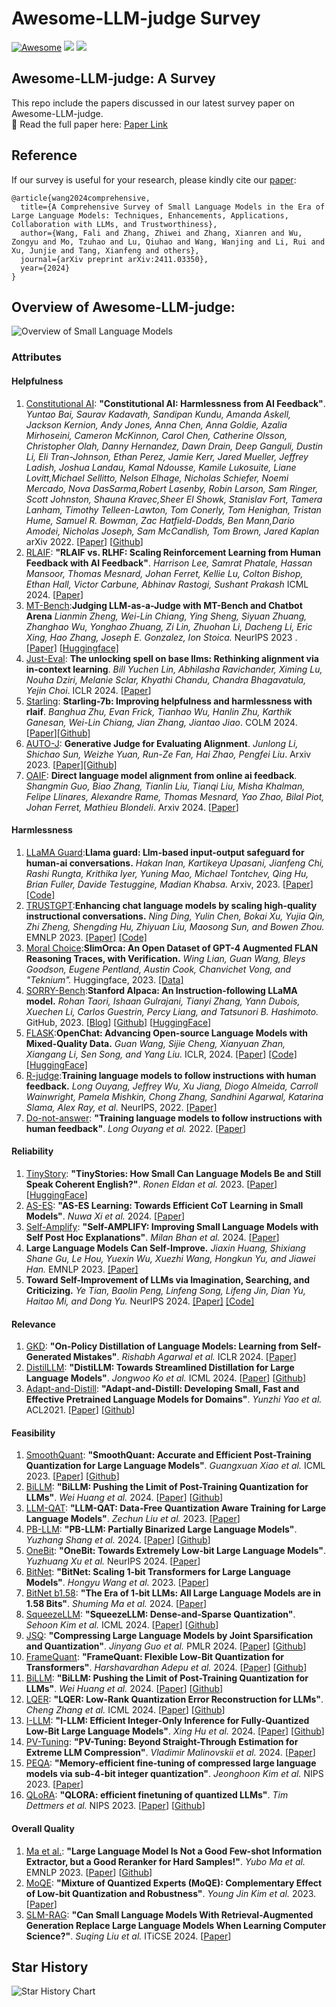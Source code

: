 # Awesome-LLM-judge Survey

[![Awesome](https://awesome.re/badge.svg)](https://awesome.re) ![](https://img.shields.io/badge/PaperNumber-152-brightgreen) ![](https://img.shields.io/badge/PRs-Welcome-red)


## Awesome-LLM-judge: A Survey
This repo include the papers discussed in our latest survey paper on Awesome-LLM-judge.    
:book: Read the full paper here: [Paper Link]()

## Reference
If our survey is useful for your research, please kindly cite our [paper]():
```
@article{wang2024comprehensive,
  title={A Comprehensive Survey of Small Language Models in the Era of Large Language Models: Techniques, Enhancements, Applications, Collaboration with LLMs, and Trustworthiness},
  author={Wang, Fali and Zhang, Zhiwei and Zhang, Xianren and Wu, Zongyu and Mo, Tzuhao and Lu, Qiuhao and Wang, Wanjing and Li, Rui and Xu, Junjie and Tang, Xianfeng and others},
  journal={arXiv preprint arXiv:2411.03350},
  year={2024}
}
```

## Overview of Awesome-LLM-judge:

![Overview of Small Language Models](images/overview_structure.png)


<!--
## Table of Contents

- [SLM Survey](#slm-survey)
  - [Table of Contents](#table-of-contents)
  - [Overview of SLMs](#overview-of-slms)
  - [Timeline of SLMs](#timeline-of-slms)
  - [SLMs Paper List](#slms-paper-list)
    - [Existing SLMs](#existing-slms)
    - [Foundational Concepts in Building Language Models](#foundational-concepts-in-building-language-models)
    - [Advanced enhancement methods for SLM](#advanced-enhancement-methods-for-slm)
      - [Training from scratch](#training-from-scratch)
      - [Supervised fine-tuning](#supervised-fine-tuning)
      - [Data quality in KD](#data-quality-in-kd)
      - [Distillation for SLM](#distillation-for-slm)
      - [Quantization](#quantization)
      - [LLMs for SLM](#llms-for-slm)
    - [Task-specific SLM Applications](#task-specific-slm-applications)
      - [SLM in QA](#slm-in-qa)
      - [SLM in Coding](#slm-in-coding)
      - [SLM in Recommendation](#slm-in-recommendation)
      - [SLM in Web Search](#slm-in-web-search)
      - [SLM in Mobile-device](#slm-in-mobile-device)
    - [On-device Deployment Optimization Techniques](#on-device-deployment-optimization-techniques) 
      - [Memory Efficiency Optimization](#memory-efficiency-optimization)
      - [Runtime Efficiency Optimization](#runtime-efficiency-optimization)
-->


### Attributes

#### Helpfulness

1. <u>Constitutional AI</u>: **"Constitutional AI: Harmlessness from AI Feedback"**. *Yuntao Bai, Saurav Kadavath, Sandipan Kundu, Amanda Askell, Jackson Kernion, Andy Jones, Anna Chen, Anna Goldie, Azalia Mirhoseini, Cameron McKinnon, Carol Chen, Catherine Olsson, Christopher Olah, Danny Hernandez, Dawn Drain, Deep Ganguli, Dustin Li, Eli Tran-Johnson, Ethan Perez, Jamie Kerr, Jared Mueller, Jeffrey Ladish, Joshua Landau, Kamal Ndousse, Kamile Lukosuite, Liane Lovitt,Michael Sellitto, Nelson Elhage, Nicholas Schiefer, Noemi Mercado, Nova DasSarma,Robert Lasenby, Robin Larson, Sam Ringer, Scott Johnston, Shauna Kravec,Sheer El Showk, Stanislav Fort, Tamera Lanham, Timothy Telleen-Lawton, Tom Conerly, Tom Henighan, Tristan Hume, Samuel R. Bowman, Zac Hatfield-Dodds, Ben Mann,Dario Amodei, Nicholas Joseph, Sam McCandlish, Tom Brown, Jared Kaplan* arXiv 2022. [[Paper](https://arxiv.org/abs/2212.08073)] [[Github](https://github.com/anthropics/ConstitutionalHarmlessnessPaper)] 
2. <u>RLAIF</u>: **"RLAIF vs. RLHF: Scaling Reinforcement Learning from Human Feedback with AI Feedback"**. *Harrison Lee, Samrat Phatale, Hassan Mansoor, Thomas Mesnard, Johan Ferret, Kellie Lu, Colton Bishop, Ethan Hall, Victor Carbune, Abhinav Rastogi, Sushant Prakash* ICML 2024. [[Paper](https://arxiv.org/abs/2309.00267)] 
3. <u>MT-Bench</u>:**Judging LLM-as-a-Judge with MT-Bench and Chatbot Arena** *Lianmin Zheng, Wei-Lin Chiang, Ying Sheng, Siyuan Zhuang, Zhanghao Wu, Yonghao Zhuang, Zi Lin, Zhuohan Li, Dacheng Li, Eric Xing, Hao Zhang, Joseph E. Gonzalez, Ion Stoica.* NeurIPS 2023 . [[Paper]](https://proceedings.neurips.cc/paper_files/paper/2023/hash/91f18a1287b398d378ef22505bf41832-Abstract-Datasets_and_Benchmarks.html) [[Huggingface]](https://huggingface.co/spaces/lmarena-ai/chatbot-arena-leaderboard)
4. <u>Just-Eval</u>: **The unlocking spell on base llms: Rethinking alignment via in-context learning**. *Bill Yuchen Lin, Abhilasha Ravichander, Ximing Lu, Nouha Dziri, Melanie Sclar, Khyathi Chandu, Chandra Bhagavatula, Yejin Choi*. ICLR 2024. [[Paper](https://openreview.net/forum?id=wxJ0eXwwda)] 
5. <u>Starling</u>: **Starling-7b: Improving helpfulness and harmlessness with rlaif**. *Banghua Zhu, Evan Frick, Tianhao Wu, Hanlin Zhu, Karthik Ganesan, Wei-Lin Chiang, Jian Zhang, Jiantao Jiao*. COLM 2024. [[Paper](https://openreview.net/forum?id=GqDntYTTbk)][[Github]](https://github.com/efrick2002/Starling)
6. <u>AUTO-J</u>: **Generative Judge for Evaluating Alignment**. *Junlong Li, Shichao Sun, Weizhe Yuan, Run-Ze Fan, Hai Zhao, Pengfei Liu*. Arxiv 2023. [[Paper](https://arxiv.org/abs/2310.05470)][[Github]](https://github.com/GAIR-NLP/auto-j)
7. <u>OAIF</u>: **Direct language model alignment from online ai feedback**. *Shangmin Guo, Biao Zhang, Tianlin Liu, Tianqi Liu, Misha Khalman, Felipe Llinares, Alexandre Rame, Thomas Mesnard, Yao Zhao, Bilal Piot, Johan Ferret, Mathieu Blondeli*. Arxiv 2024. [[Paper](https://arxiv.org/abs/2402.04792)] 

#### Harmlessness

1. <u>LLaMA Guard</u>:**Llama guard: Llm-based input-output safeguard for human-ai conversations.** *Hakan Inan, Kartikeya Upasani, Jianfeng Chi, Rashi Rungta, Krithika Iyer, Yuning Mao, Michael Tontchev, Qing Hu, Brian Fuller, Davide Testuggine, Madian Khabsa.* Arxiv, 2023. [[Paper](https://arxiv.org/abs/2312.06674)] [[Code]](https://github.com/meta-llama/PurpleLlama/tree/main/Llama-Guard)
2. <u>TRUSTGPT</u>:**Enhancing chat language models by scaling high-quality instructional conversations.** *Ning Ding, Yulin Chen, Bokai Xu, Yujia Qin, Zhi Zheng, Shengding Hu, Zhiyuan Liu, Maosong Sun, and Bowen Zhou.* EMNLP 2023. [[Paper]](https://aclanthology.org/2023.emnlp-main.183/) [[Code]](https://github.com/thunlp/UltraChat)
3. <u>Moral Choice</u>:**SlimOrca: An Open Dataset of GPT-4 Augmented FLAN Reasoning Traces, with Verification.** *Wing Lian, Guan Wang, Bleys Goodson, Eugene Pentland, Austin Cook, Chanvichet Vong, and "Teknium".* Huggingface, 2023. [[Data]](https://huggingface.co/datasets/Open-Orca/SlimOrca)
4. <u>SORRY-Bench</u>:**Stanford Alpaca: An Instruction-following LLaMA model.** *Rohan Taori, Ishaan Gulrajani, Tianyi Zhang, Yann Dubois, Xuechen Li, Carlos Guestrin, Percy Liang, and Tatsunori B. Hashimoto.* GitHub, 2023. [[Blog](https://crfm.stanford.edu/2023/03/13/alpaca.html)] [[Github](https://github.com/tatsu-lab/stanford_alpaca)] [[HuggingFace](https://huggingface.co/tatsu-lab/alpaca-7b-wdiff)]
5. <u>FLASK</u>:**OpenChat: Advancing Open-source Language Models with Mixed-Quality Data.** *Guan Wang, Sijie Cheng, Xianyuan Zhan, Xiangang Li, Sen Song, and Yang Liu.* ICLR, 2024. [[Paper]](https://openreview.net/forum?id=AOJyfhWYHf) [[Code]](https://github.com/imoneoi/openchat) [[HuggingFace]](https://huggingface.co/openchat)
6. <u>R-judge</u>:**Training language models to follow instructions with human feedback.** *Long Ouyang, Jeffrey Wu, Xu Jiang, Diogo Almeida, Carroll Wainwright, Pamela Mishkin, Chong Zhang, Sandhini Agarwal, Katarina Slama, Alex Ray, et al.* NeurIPS, 2022. [[Paper]](https://proceedings.neurips.cc/paper_files/paper/2022/hash/b1efde53be364a73914f58805a001731-Abstract-Conference.html)
7. <u>Do-not-answer</u>: **"Training language models to follow instructions with human feedback"**. *Long Ouyang et al.* 2022. [[Paper](https://arxiv.org/abs/2203.02155)]


#### Reliability

1. <u>TinyStory</u>: **"TinyStories: How Small Can Language Models Be and Still Speak Coherent English?"**. *Ronen Eldan et al.* 2023. [[Paper](https://arxiv.org/abs/2305.07759)] [[HuggingFace](https://huggingface.co/papers/2305.07759)]
2. <u>AS-ES</u>: **"AS-ES Learning: Towards Efficient CoT Learning in Small Models"**. *Nuwa Xi et al.* 2024. [[Paper](https://arxiv.org/abs/2403.01969)]
3. <u>Self-Amplify</u>: **"Self-AMPLIFY: Improving Small Language Models with Self Post Hoc Explanations"**. *Milan Bhan et al.* 2024. [[Paper](https://arxiv.org/abs/2402.12038)] 
4. **Large Language Models Can Self-Improve.** *Jiaxin Huang, Shixiang Shane Gu, Le Hou, Yuexin Wu, Xuezhi Wang, Hongkun Yu, and Jiawei Han.* EMNLP 2023. [[Paper]](https://aclanthology.org/2023.emnlp-main.67/) 
5. **Toward Self-Improvement of LLMs via Imagination, Searching, and Criticizing.** *Ye Tian, Baolin Peng, Linfeng Song, Lifeng Jin, Dian Yu, Haitao Mi, and Dong Yu.* NeurIPS 2024. [[Paper]](https://openreview.net/forum?id=tPdJ2qHkOB) [[Code]](https://github.com/YeTianJHU/AlphaLLM)

#### Relevance

1. <u>GKD</u>: **"On-Policy Distillation of Language Models: Learning from Self-Generated Mistakes"**. *Rishabh Agarwal et al.* ICLR 2024. [[Paper](https://arxiv.org/abs/2306.13649)] 
2. <u>DistilLLM</u>: **"DistiLLM: Towards Streamlined Distillation for Large Language Models"**. *Jongwoo Ko et al.* ICML 2024. [[Paper](https://arxiv.org/abs/2402.03898)] [[Github](https://github.com/jongwooko/distillm)]
3. <u>Adapt-and-Distill</u>: **"Adapt-and-Distill: Developing Small, Fast and Effective Pretrained Language Models for Domains"**. *Yunzhi Yao et al.* ACL2021. [[Paper](https://arxiv.org/abs/2106.13474)] [[Github](https://github.com/microsoft/unilm/tree/master/adalm)] 

#### Feasibility

1. <u>SmoothQuant</u>: **"SmoothQuant: Accurate and Efficient Post-Training Quantization for Large Language Models"**. *Guangxuan Xiao et al.* ICML 2023. [[Paper](https://arxiv.org/abs/2211.10438)] [[Github](https://github.com/mit-han-lab/smoothquant)]
2. <u>BiLLM</u>: **"BiLLM: Pushing the Limit of Post-Training Quantization for LLMs"**. *Wei Huang et al.* 2024. [[Paper](https://arxiv.org/abs/2402.04291)] [[Github](https://github.com/Aaronhuang-778/BiLLM)]
3. <u>LLM-QAT</u>: **"LLM-QAT: Data-Free Quantization Aware Training for Large Language Models"**. *Zechun Liu et al.* 2023. [[Paper](https://arxiv.org/abs/2305.17888)]
4. <u>PB-LLM</u>: **"PB-LLM: Partially Binarized Large Language Models"**. *Yuzhang Shang et al.* 2024. [[Paper](https://openreview.net/forum?id=BifeBRhikU)] [[Github](https://github.com/hahnyuan/PB-LLM)]
5. <u>OneBit</u>: **"OneBit: Towards Extremely Low-bit Large Language Models"**. *Yuzhuang Xu et al.* NeurIPS 2024. [[Paper](https://arxiv.org/abs/2402.11295)]
6. <u>BitNet</u>: **"BitNet: Scaling 1-bit Transformers for Large Language Models"**. *Hongyu Wang et al.* 2023. [[Paper](https://arxiv.org/abs/2310.11453)]
7. <u>BitNet b1.58</u>: **"The Era of 1-bit LLMs: All Large Language Models are in 1.58 Bits"**. *Shuming Ma et al.* 2024. [[Paper](https://arxiv.org/abs/2402.17764)]
8. <u>SqueezeLLM</u>: **"SqueezeLLM: Dense-and-Sparse Quantization"**. *Sehoon Kim et al.* ICML 2024. [[Paper](https://arxiv.org/abs/2306.07629)] [[Github](https://github.com/SqueezeAILab/SqueezeLLM)]
9. <u>JSQ</u>: **"Compressing Large Language Models by Joint Sparsification and Quantization"**. *Jinyang Guo et al.* PMLR 2024. [[Paper](https://proceedings.mlr.press/v235/guo24g.html)] [[Github](https://github.com/uanu2002/JSQ)]
10. <u>FrameQuant</u>: **"FrameQuant: Flexible Low-Bit Quantization for Transformers"**. *Harshavardhan Adepu et al.* 2024. [[Paper](https://arxiv.org/abs/2403.06082)] [[Github](https://github.com/vsingh-group/FrameQuant)]
11. <u>BiLLM</u>: **"BiLLM: Pushing the Limit of Post-Training Quantization for LLMs"**. *Wei Huang et al.* 2024. [[Paper](https://arxiv.org/abs/2402.04291)] [[Github](https://github.com/Aaronhuang-778/BiLLM)]
12. <u>LQER</u>: **"LQER: Low-Rank Quantization Error Reconstruction for LLMs"**. *Cheng Zhang et al.* ICML 2024. [[Paper](https://arxiv.org/abs/2402.02446)] [[Github](https://github.com/ChengZhang-98/lqer)]
13. <u>I-LLM</u>: **"I-LLM: Efficient Integer-Only Inference for Fully-Quantized Low-Bit Large Language Models"**. *Xing Hu et al.* 2024. [[Paper](https://arxiv.org/abs/2405.17849)] [[Github](https://anonymous.4open.science/r/I-LLM-F242/README.md)]
14. <u>PV-Tuning</u>: **"PV-Tuning: Beyond Straight-Through Estimation for Extreme LLM Compression"**. *Vladimir Malinovskii et al.* 2024. [[Paper](https://arxiv.org/abs/2405.14852)]
15. <u>PEQA</u>: **"Memory-efficient fine-tuning of compressed large language models via sub-4-bit integer quantization"**. *Jeonghoon Kim et al.* NIPS 2023. [[Paper](https://dl.acm.org/doi/10.5555/3666122.3667691)]
16. <u>QLoRA</u>: **"QLORA: efficient finetuning of quantized LLMs"**. *Tim Dettmers et al.* NIPS 2023. [[Paper](https://dl.acm.org/doi/abs/10.5555/3666122.3666563)] [[Github](https://github.com/artidoro/qlora)]

#### Overall Quality

1. <u>Ma et al.</u>: **"Large Language Model Is Not a Good Few-shot Information Extractor, but a Good Reranker for Hard Samples!"**. *Yubo Ma et al.* EMNLP 2023. [[Paper](https://arxiv.org/abs/2303.08559)] [[Github](https://github.com/mayubo2333/LLM-IE)]
2. <u>MoQE</u>: **"Mixture of Quantized Experts (MoQE): Complementary Effect of Low-bit Quantization and Robustness"**. *Young Jin Kim et al.* 2023. [[Paper](https://arxiv.org/abs/2310.02410)]
3. <u>SLM-RAG</u>: **"Can Small Language Models With Retrieval-Augmented Generation Replace Large Language Models When Learning Computer Science?"**. *Suqing Liu et al.* ITiCSE 2024. [[Paper](https://dl.acm.org/doi/10.1145/3649217.3653554)] 


## Star History

![Star History Chart](https://api.star-history.com/svg?repos=FairyFali/SLMs-Survey&type=Date)

<!-- Insertion Template: 0. <u>Model</u>: **"Title"**. *Name et al.*  202X. [[Paper]()] [[Github]()] [[HuggingFace]()] -->

